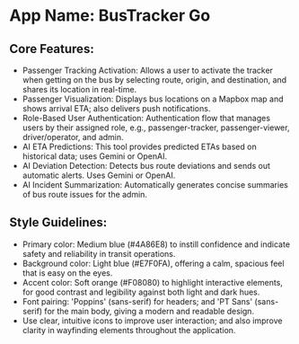 # **App Name**: BusTracker Go

## Core Features:

- Passenger Tracking Activation: Allows a user to activate the tracker when getting on the bus by selecting route, origin, and destination, and shares its location in real-time.
- Passenger Visualization: Displays bus locations on a Mapbox map and shows arrival ETA; also delivers push notifications.
- Role-Based User Authentication: Authentication flow that manages users by their assigned role, e.g.,  passenger-tracker, passenger-viewer, driver/operator, and admin.
- AI ETA Predictions: This tool provides predicted ETAs based on historical data; uses Gemini or OpenAI.
- AI Deviation Detection: Detects bus route deviations and sends out automatic alerts.  Uses Gemini or OpenAI.
- AI Incident Summarization: Automatically generates concise summaries of bus route issues for the admin.

## Style Guidelines:

- Primary color: Medium blue (#4A86E8) to instill confidence and indicate safety and reliability in transit operations.
- Background color: Light blue (#E7F0FA), offering a calm, spacious feel that is easy on the eyes.
- Accent color: Soft orange (#F08080) to highlight interactive elements, for good contrast and legibility against both light and dark hues.
- Font pairing: 'Poppins' (sans-serif) for headers; and 'PT Sans' (sans-serif) for the main body, giving a modern and readable design.
- Use clear, intuitive icons to improve user interaction; and also improve clarity in wayfinding elements throughout the application.